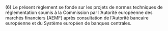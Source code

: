 (6) Le présent règlement se fonde sur les projets de normes techniques de réglementation soumis à la Commission par l'Autorité européenne des marchés financiers (AEMF) après consultation de l'Autorité bancaire européenne et du Système européen de banques centrales.